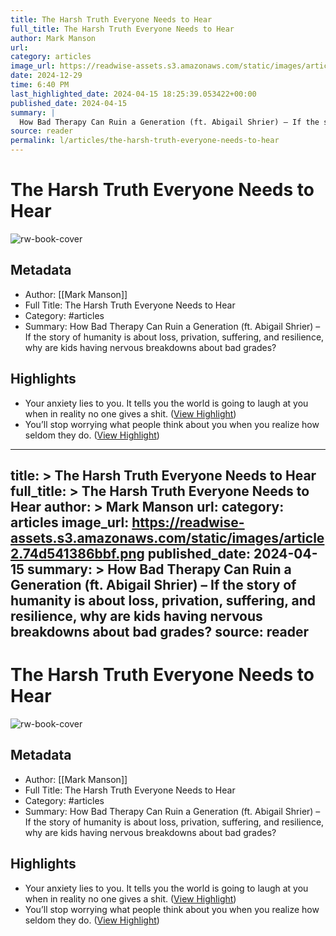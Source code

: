 ```yaml
---
title: The Harsh Truth Everyone Needs to Hear
full_title: The Harsh Truth Everyone Needs to Hear
author: Mark Manson
url: 
category: articles
image_url: https://readwise-assets.s3.amazonaws.com/static/images/article2.74d541386bbf.png
date: 2024-12-29
time: 6:40 PM
last_highlighted_date: 2024-04-15 18:25:39.053422+00:00
published_date: 2024-04-15
summary: |
  How Bad Therapy Can Ruin a Generation (ft. Abigail Shrier) – If the story of humanity is about loss, privation, suffering, and resilience, why are kids having nervous breakdowns about bad grades?
source: reader
permalink: l/articles/the-harsh-truth-everyone-needs-to-hear
---
```

# The Harsh Truth Everyone Needs to Hear

![rw-book-cover](https://readwise-assets.s3.amazonaws.com/static/images/article2.74d541386bbf.png)

## Metadata
- Author: [[Mark Manson]]
- Full Title: The Harsh Truth Everyone Needs to Hear
- Category: #articles
- Summary: How Bad Therapy Can Ruin a Generation (ft. Abigail Shrier) – If the story of humanity is about loss, privation, suffering, and resilience, why are kids having nervous breakdowns about bad grades?

## Highlights
- Your anxiety lies to you. It tells you the world is going to laugh at you when in reality no one gives a shit. ([View Highlight](https://read.readwise.io/read/01hvhg3d7zyjdptbccr6p68tzn))
- You’ll stop worrying what people think about you when you realize how seldom they do. ([View Highlight](https://read.readwise.io/read/01hvhg3vtebv9xanc64j150w8r))


---
title: >
  The Harsh Truth Everyone Needs to Hear
full_title: >
  The Harsh Truth Everyone Needs to Hear
author: >
  Mark Manson
url: 
category: articles
image_url: https://readwise-assets.s3.amazonaws.com/static/images/article2.74d541386bbf.png
published_date: 2024-04-15
summary: >
  How Bad Therapy Can Ruin a Generation (ft. Abigail Shrier) – If the story of humanity is about loss, privation, suffering, and resilience, why are kids having nervous breakdowns about bad grades?
source: reader
---
# The Harsh Truth Everyone Needs to Hear

![rw-book-cover](https://readwise-assets.s3.amazonaws.com/static/images/article2.74d541386bbf.png)

## Metadata
- Author: [[Mark Manson]]
- Full Title: The Harsh Truth Everyone Needs to Hear
- Category: #articles
- Summary: How Bad Therapy Can Ruin a Generation (ft. Abigail Shrier) – If the story of humanity is about loss, privation, suffering, and resilience, why are kids having nervous breakdowns about bad grades?

## Highlights
- Your anxiety lies to you. It tells you the world is going to laugh at you when in reality no one gives a shit. ([View Highlight](https://read.readwise.io/read/01hvhg3d7zyjdptbccr6p68tzn))
- You’ll stop worrying what people think about you when you realize how seldom they do. ([View Highlight](https://read.readwise.io/read/01hvhg3vtebv9xanc64j150w8r))


